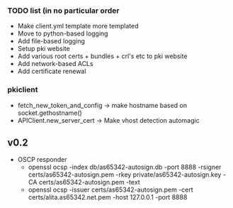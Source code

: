 ### TODO list (in no particular order
- Make client.yml template more templated
- Move to python-based logging
- Add file-based logging
- Setup pki website
- Add various root certs + bundles + crl's etc to pki website
- Add network-based ACLs
- Add certificate renewal

### pkiclient
- fetch_new_token_and_config -> make hostname based on socket.gethostname()
- APIClient.new_server_cert -> Make vhost detection automagic

## v0.2
- OSCP responder
  * openssl ocsp -index db/as65342-autosign.db -port 8888 -rsigner certs/as65342-autosign.pem -rkey private/as65342-autosign.key -CA certs/as65342-autosign.pem -text
  * openssl ocsp -issuer certs/as65342-autosign.pem -cert certs/alita.as65342.net.pem -host 127.0.0.1 -port 8888
